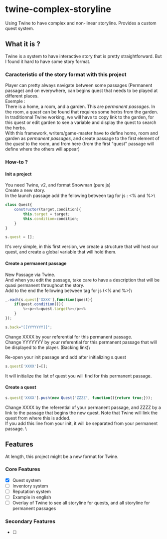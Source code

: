 # twine-complex-storyline
Using Twine to have complex and non-linear storyline. Provides a custom quest system. 

## What it is ? 
Twine is a system to have interactive story that is pretty straightforward. But I found it hard to have some story format.

### Caracteristic of the story format with this project
Player can  pretty always navigate between some passages (Permanent passage) and on everywhere, can begins quest that needs to be played at different places. \
Exemple :\
There is a home, a room, and a garden. This are *permanent passages*. In the room, a *quest* can be found that requires some herbs from the garden. \
In traditionnal Twine working, we will have to copy link to the garden, for this quest or edit garden to see a variable and display the quest to search the herbs. \
With this framework, writers/game-master have to define home, room and garden as *permanent passages*, and create passage to the first element of the *quest* to the room, and from here (from the first "quest" passage  will define where the others will appear)

### How-to ?
#### Init a project
You need Twine, v2, and format Snowman (pure js)\
Create a new story. \
In the launch passage add the fellowing between tag for js : <% and %>\
```javascript
class Quest{
	constructor(target,condition){
		this.target = target;
		this.condition=condition;
	}
}

s.quest = [];
```
It's very simple, in this first version, we create a structure that will host our quest, and create a global variable that will hold them.
#### Create a permanent passage 
New Passage via Twine.\
And when you edit the passage, take care to have a description that will be quasi permanent throughout the story. \
Add to the end the fellowing between tag for js (<% and %>)\
```javascript
_.each(s.quest['XXXX'],function(quest){
	if(quest.condition()){
		%><p><%=quest.target%></p><%
	}
});

s.back="[[YYYYYYY]]";
```
Change XXXX by your referential for this permanent passage.\
Change YYYYYYY by your referential for this permanent passage that will be displayed to the player. (Backing link)\

Re-open your init passage and add after initializing s.quest
```javascript
s.quest['XXXX']=[];
```
It will initialize the list of quest you will find for this permanent passage.

#### Create a quest
```javascript
s.quest['XXXX'].push(new Quest("ZZZZ", function(){return true;}));
```
Change XXXX by the referential of your permanent passage, and ZZZZ by a link to the passage that begins the new quest. Note that Twine will link the quest from where this is added. \
If you add this line from your init, it will be separated from your permanent passage. \
## Features
At length, this project might be a new format for Twine. 

### Core Features 
- [x] Quest system 
- [ ] Inventory system 
- [ ] Reputation system 
- [ ] Example in english  
- [ ] Overlay of Twine to see all storyline for quests, and all storyline for permanent passages 

### Secondary Features
- [ ] 

 

